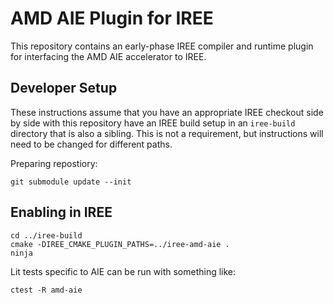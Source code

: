 # AMD AIE Plugin for IREE

This repository contains an early-phase IREE compiler and runtime plugin for
interfacing the AMD AIE accelerator to IREE.

## Developer Setup

These instructions assume that you have an appropriate IREE checkout side by side
with this repository have an IREE build setup in an `iree-build` directory that
is also a sibling. This is not a requirement, but instructions will need to be
changed for different paths.

Preparing repostiory:

```
git submodule update --init
```

## Enabling in IREE

```
cd ../iree-build
cmake -DIREE_CMAKE_PLUGIN_PATHS=../iree-amd-aie .
ninja
```

Lit tests specific to AIE can be run with something like:

```
ctest -R amd-aie
```
